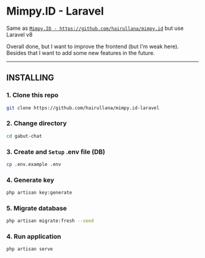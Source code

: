 # Mimpy.ID - Laravel

Same as [`Mimpy.ID - https://github.com/hairullana/mimpy.id`](https://github.com/hairullana/mimpy.id) but use Laravel v8

Overall done, but I want to improve the frontend (but I'm weak here).
Besides that I want to add some new features in the future.

---------

## INSTALLING

### 1. Clone this repo
```bash
git clone https://github.com/hairullana/mimpy.id-laravel
```

### 2. Change directory
```bash
cd gabut-chat
```

### 3. Create and `Setup` .env file (DB)
```bash
cp .env.example .env
```

### 4. Generate key
```bash
php artisan key:generate
```

### 5. Migrate database
```bash
php artisan migrate:fresh --seed
```

### 4. Run application
```bash
php artisan serve
```
